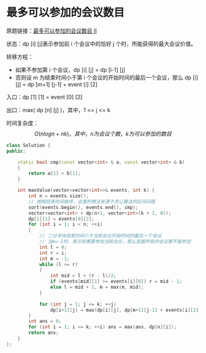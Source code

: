 # 最多可以参加的会议数目

原题链接：[最多可以参加的会议数目 II](https://leetcode-cn.com/problems/maximum-number-of-events-that-can-be-attended-ii/)

状态：dp [i] [j]表示参加前 i 个会议中的恰好 j 个时，所能获得的最大会议价值。

转移方程：

- 如果不参加第 i 个会议，dp [i] [j] = dp [i-1] [j]
- 否则设 m 为结束时间小于第 i 个会议的开始时间的最后一个会议，那么 dp [i] [j] = dp [m+1] [j-1] + event [i] [2]

入口：dp [1] [1] = event [0] [2]

出口：max( dp [n] [j] )，其中，1 <= j <= k

时间复杂度：
$$
O(nlogn + nk)，其中，n为会议个数，k为可以参加的数目
$$


```cpp
class Solution {
public:

    static bool cmp(const vector<int> & a, const vector<int> & b)
    {
        return a[1] < b[1];
    }

    int maxValue(vector<vector<int>>& events, int k) {
        int n = events.size();
        // 按照结束时间排序，这里的想法来源于贪心算法的区间问题
        sort(events.begin(), events.end(), cmp);
        vector<vector<int> > dp(n+1, vector<int>(k + 1, 0));
        dp[1][1] = events[0][2];
        for (int i = 1; i < n; ++i)
        {
            // 二分寻找结束时间小于当前会议开始时间的最后一个会议
            // 当m=-1时，表示如果要参加当前会议，那么前面所有的会议都不能参加
            int l = 0;
            int r = i;
            int m = -1;
            while (l <= r)
            {
                int mid = l + (r - l)/2;
                if (events[mid][1] >= events[i][0]) r = mid - 1;
                else l = mid + 1, m = max(m, mid);
            }
        
            for (int j = 1; j <= k; ++j)
                dp[i+1][j] = max(dp[i][j], dp[m+1][j-1] + events[i][2]);
        }
        int ans = 0;
        for (int i = 1; i <= k; ++i) ans = max(ans, dp[n][i]);
        return ans;
    }
};
```